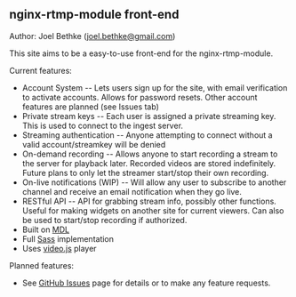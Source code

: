 ## nginx-rtmp-module front-end

Author: Joel Bethke (joel.bethke@gmail.com)

This site aims to be a easy-to-use front-end for the nginx-rtmp-module.

Current features:
  - Account System -- Lets users sign up for the site, with email verification to activate accounts. Allows for password resets. Other account features are planned (see Issues tab)
  - Private stream keys -- Each user is assigned a private streaming key. This is used to connect to the ingest server.
  - Streaming authentication -- Anyone attempting to connect without a valid account/streamkey will be denied
  - On-demand recording -- Allows anyone to start recording a stream to the server for playback later. Recorded videos are stored indefinitely. Future plans to only let the streamer start/stop their own recording.
  - On-live notifications (WIP) -- Will allow any user to subscribe to another channel and receive an email notification when they go live.
  - RESTful API -- API for grabbing stream info, possibly other functions. Useful for making widgets on another site for current viewers. Can also be used to start/stop recording if authorized.
  - Built on [MDL](https://getmdl.io/index.html)
  - Full [Sass](http://sass-lang.com/) implementation
  - Uses [video.js](https://github.com/videojs/video.js) player

Planned features:
  - See [GitHub Issues](https://github.com/Fenrirthviti/stream-site/issues) page for details or to make any feature requests.